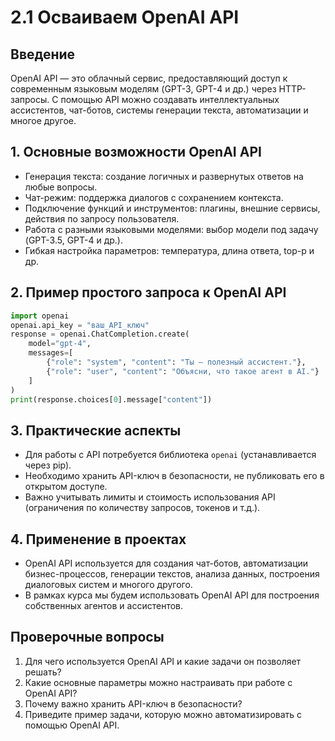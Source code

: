 # 2.1 Осваиваем OpenAI API

## Введение
OpenAI API — это облачный сервис, предоставляющий доступ к современным языковым моделям (GPT-3, GPT-4 и др.) через HTTP-запросы. С помощью API можно создавать интеллектуальных ассистентов, чат-ботов, системы генерации текста, автоматизации и многое другое.

## 1. Основные возможности OpenAI API
- Генерация текста: создание логичных и развернутых ответов на любые вопросы.
- Чат-режим: поддержка диалогов с сохранением контекста.
- Подключение функций и инструментов: плагины, внешние сервисы, действия по запросу пользователя.
- Работа с разными языковыми моделями: выбор модели под задачу (GPT-3.5, GPT-4 и др.).
- Гибкая настройка параметров: температура, длина ответа, top-p и др.

## 2. Пример простого запроса к OpenAI API
```python
import openai
openai.api_key = "ваш_API_ключ"
response = openai.ChatCompletion.create(
    model="gpt-4",
    messages=[
        {"role": "system", "content": "Ты — полезный ассистент."},
        {"role": "user", "content": "Объясни, что такое агент в AI."}
    ]
)
print(response.choices[0].message["content"])
```

## 3. Практические аспекты
- Для работы с API потребуется библиотека `openai` (устанавливается через pip).
- Необходимо хранить API-ключ в безопасности, не публиковать его в открытом доступе.
- Важно учитывать лимиты и стоимость использования API (ограничения по количеству запросов, токенов и т.д.).

## 4. Применение в проектах
- OpenAI API используется для создания чат-ботов, автоматизации бизнес-процессов, генерации текстов, анализа данных, построения диалоговых систем и многого другого.
- В рамках курса мы будем использовать OpenAI API для построения собственных агентов и ассистентов.

## Проверочные вопросы
1. Для чего используется OpenAI API и какие задачи он позволяет решать?
2. Какие основные параметры можно настраивать при работе с OpenAI API?
3. Почему важно хранить API-ключ в безопасности?
4. Приведите пример задачи, которую можно автоматизировать с помощью OpenAI API. 